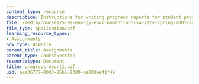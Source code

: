 ```yaml
---
content_type: resource
description: Instructions for writing progress reports for student projects.
file: /media/courses/5-92-energy-environment-and-society-spring-2007/aea3677700d385b12380ae83dee41f49_progressreport1.pdf
file_type: application/pdf
learning_resource_types:
- Assignments
ocw_type: OCWFile
parent_title: Assignments
parent_type: CourseSection
resourcetype: Document
title: progressreport1.pdf
uid: aea36777-00d3-85b1-2380-ae83dee41f49
---
```

